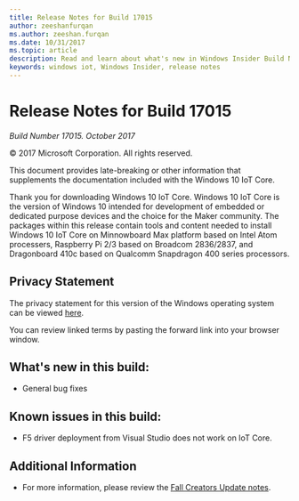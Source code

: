 ```yaml
---
title: Release Notes for Build 17015
author: zeeshanfurqan
ms.author: zeeshan.furqan
ms.date: 10/31/2017
ms.topic: article
description: Read and learn about what's new in Windows Insider Build Number 17015.
keywords: windows iot, Windows Insider, release notes
---
```


# Release Notes for Build 17015

_Build Number 17015. October 2017_

&copy; 2017 Microsoft Corporation. All rights reserved.

This document provides late-breaking or other information that supplements the documentation included with the Windows 10 IoT Core.

Thank you for downloading Windows 10 IoT Core. Windows 10 IoT Core is the version of Windows 10 intended for development of embedded or dedicated purpose devices and the choice for the Maker community. The packages within this release contain tools and content needed to install Windows 10 IoT Core on Minnowboard Max platform based on Intel Atom processers, Raspberry Pi 2/3 based on Broadcom 2836/2837, and Dragonboard 410c based on Qualcomm Snapdragon 400 series processors.

## Privacy Statement
The privacy statement for this version of the Windows operating system can be viewed [here](http://go.microsoft.com/fwlink/?LinkId=506737).

You can review linked terms by pasting the forward link into your browser window.

## What's new in this build: 
* General bug fixes 

## Known issues in this build:
* F5 driver deployment from Visual Studio does not work on IoT Core. 

## Additional Information
* For more information, please review the [Fall Creators Update notes](https://docs.microsoft.com/en-us/windows/iot-core/release-notes/commercial/fallcreatorsupdate).
